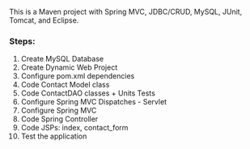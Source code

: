 This is a Maven project with Spring MVC, JDBC/CRUD, MySQL, JUnit, Tomcat, and Eclipse. 
### Steps:
1. Create MySQL Database
2. Create Dynamic Web Project
3. Configure pom.xml dependencies
4. Code Contact Model class
5. Code ContactDAO classes + Units Tests
6. Configure Spring MVC Dispatches - Servlet
7. Configure Spring MVC
8. Code Spring Controller
9. Code JSPs: index, contact_form
10. Test the application
